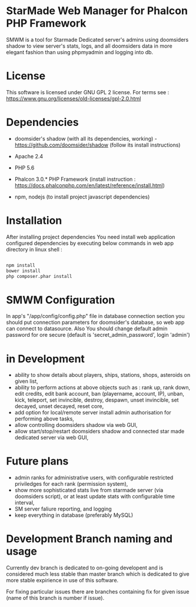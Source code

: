 # StarMade Web Manager for Phalcon PHP Framework

SMWM is a tool for Starmade Dedicated server's admins using doomsiders shadow to view server's stats, logs, and all doomsiders data in more elegant fashion than using phpmyadmin and logging into db.

# License

This software is licensed under GNU GPL 2 license. For terms see : https://www.gnu.org/licenses/old-licenses/gpl-2.0.html


# Dependencies

- doomsider's shadow (with all its dependencies, working) - https://github.com/doomsider/shadow (follow its install instructions)

- Apache 2.4
- PHP 5.6
- Phalcon 3.0.* PHP Framework (install instruction : https://docs.phalconphp.com/en/latest/reference/install.html)
- npm, nodejs (to install project javascript dependencies)

# Installation

After installing project dependencies You need install web application configured dependencies by executing below commands in web app directory in linux shell :

```sh

npm install
bower install
php composer.phar install

```

# SMWM Configuration

In app's "/app/config/config.php" file in database connection section you should put connection parameters for doomsider's database, so web app can connect to datasource.
Also You should change default admin password for ore secure (default is 'secret_admin_password', login 'admin')


# in Development
- ability to show details about players, ships, stations, shops, asteroids on given list,
- ability to perform actions at above objects such as : rank up, rank down, edit credits, edit bank account, ban (playername, account, IP), unban, kick, teleport, set invincible, destroy, despawn, unset invincible, set decayed, unset decayed, reset core,
- add option for local/remote server install admin authorisation for performing above tasks,
- allow controlling doomsiders shadow via web GUI,
- allow start/stop/restart doomsiders shadow and connected star made dedicated server via web GUI,


# Future plans



- admin ranks for administrative users, with configurable restricted priviledges for each rank (permission system),
- show more sophisticated stats live from starmade server (via doomsiders script), or at least update stats with configurable time interval,
- SM server faliure reporting, and logging
- keep everything in database (preferably MySQL)

# Development Branch naming and usage

Currently dev branch is dedicated to on-going developent and is considered much less stable than master branch which is dedicated to give more stable expirience in use of this software.

For fixing particular issues there are branches containing fix for given issue (name of this branch is number if issue). 



